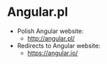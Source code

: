 # Angular.pl

* Polish Angular website:
  * http://angular.pl/
* Redirects to Angular website:
  * https://angular.io/
